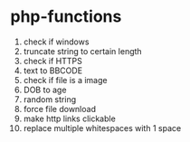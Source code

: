php-functions
=============
1) check if windows<br />
2) truncate string to certain length<br />
2) check if HTTPS<br />
3) text to BBCODE<br />
4) check if file is a image<br />
5) DOB to age<br />
6) random string<br />
7) force file download<br />
8) make http links clickable<br />
9) replace multiple whitespaces with 1 space

